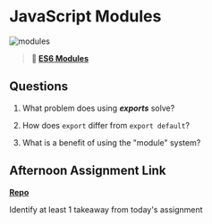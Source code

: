 # JavaScript Modules

![modules](https://bcw.blob.core.windows.net/public/img/1015719031845190)

> **📖 [ES6 Modules](https://codeworksacademy.com/fs-student-guide/resources/wk3/01-Modules)**

## Questions

1. What problem does using ***exports*** solve?

2. How does `export` differ from `export default`?

3. What is a benefit of using the "module" system?

## Afternoon Assignment Link

**[Repo](https://github.com/{{ghname}}/<ASSIGNMENT_REPO>)**

Identify at least 1 takeaway from today's assignment

